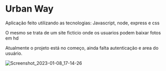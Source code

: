 # Urban Way

<p>Aplicação feito utilizando as tecnologias: Javascript, node, express e css </p>
<p>O mesmo se trata de um site ficticio onde os usuarios podem baixar fotos em hd </p>
<p>Atualmente o projeto está no começo, ainda falta autenticação e area do usuário. </p>

![Screenshot_2023-01-08_17-14-26](https://user-images.githubusercontent.com/82295321/211219358-3e6ff2e0-ca96-4478-bd45-344d017a323d.png)


